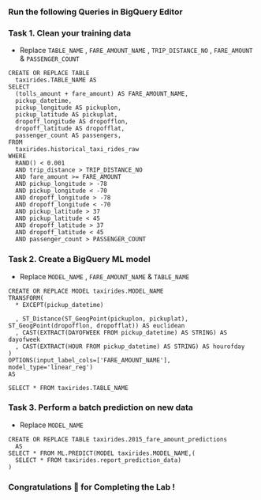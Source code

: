 ### Run the following Queries in BigQuery Editor

### Task 1. Clean your training data

* Replace `TABLE_NAME` , `FARE_AMOUNT_NAME` , `TRIP_DISTANCE_NO` , `FARE_AMOUNT` & `PASSENGER_COUNT`

```
CREATE OR REPLACE TABLE
  taxirides.TABLE_NAME AS
SELECT
  (tolls_amount + fare_amount) AS FARE_AMOUNT_NAME,
  pickup_datetime,
  pickup_longitude AS pickuplon,
  pickup_latitude AS pickuplat,
  dropoff_longitude AS dropofflon,
  dropoff_latitude AS dropofflat,
  passenger_count AS passengers,
FROM
  taxirides.historical_taxi_rides_raw
WHERE
  RAND() < 0.001
  AND trip_distance > TRIP_DISTANCE_NO
  AND fare_amount >= FARE_AMOUNT
  AND pickup_longitude > -78
  AND pickup_longitude < -70
  AND dropoff_longitude > -78
  AND dropoff_longitude < -70
  AND pickup_latitude > 37
  AND pickup_latitude < 45
  AND dropoff_latitude > 37
  AND dropoff_latitude < 45
  AND passenger_count > PASSENGER_COUNT
```
### Task 2. Create a BigQuery ML model

* Replace `MODEL_NAME` , `FARE_AMOUNT_NAME` & `TABLE_NAME`

```
CREATE OR REPLACE MODEL taxirides.MODEL_NAME
TRANSFORM(
  * EXCEPT(pickup_datetime)

  , ST_Distance(ST_GeogPoint(pickuplon, pickuplat), ST_GeogPoint(dropofflon, dropofflat)) AS euclidean
  , CAST(EXTRACT(DAYOFWEEK FROM pickup_datetime) AS STRING) AS dayofweek
  , CAST(EXTRACT(HOUR FROM pickup_datetime) AS STRING) AS hourofday
)
OPTIONS(input_label_cols=['FARE_AMOUNT_NAME'], model_type='linear_reg')
AS

SELECT * FROM taxirides.TABLE_NAME
```

### Task 3. Perform a batch prediction on new data

* Replace `MODEL_NAME`

```
CREATE OR REPLACE TABLE taxirides.2015_fare_amount_predictions
  AS
SELECT * FROM ML.PREDICT(MODEL taxirides.MODEL_NAME,(
  SELECT * FROM taxirides.report_prediction_data)
)
```

### Congratulations 🎉 for Completing the Lab !
